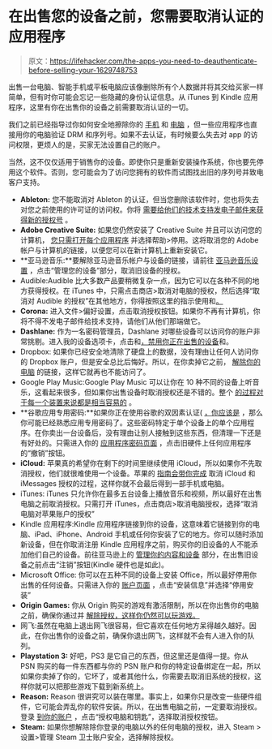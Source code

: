 # 在出售您的设备之前，您需要取消认证的应用程序

> 原文：<https://lifehacker.com/the-apps-you-need-to-deauthenticate-before-selling-your-1629748753>

出售一台电脑、智能手机或平板电脑应该像删除所有个人数据并将其交给买家一样简单，但有时你可能会忘记一些隐藏的身份认证信息。从 iTunes 到 Kindle 应用程序，这里有你在出售你的设备之前需要取消认证的一切。



我们之前已经指导过你如何安全地擦除你的 [手机](https://lifehacker.com/how-do-i-securely-erase-my-phone-before-i-sell-it-5808280) 和 [电脑](http://lifehacker.com/what-should-i-do-to-my-computer-before-i-sell-it-5966580) ，但一些应用程序也直接用你的电脑验证 DRM 和序列号。如果不去认证，有时候要么失去对 app 的访问权限，更烦人的是，买家无法设置自己的账户。

当然，这不仅仅适用于销售你的设备。即使你只是重新安装操作系统，你也要先停用这个软件。否则，您可能会为了访问您拥有的软件而试图找出旧的序列号并致电客户支持。

*   **Ableton:** 您不能取消对 Ableton 的认证，但当您删除该软件时，您也将失去对您之前使用的许可证的访问权。你将 [需要给他们的技术支持发电子邮件来获得新的授权号](https://www.ableton.com/en/articles/authorizing-ableton-live/) 。
*   **Adobe Creative Suite:** 如果您仍然安装了 Creative Suite 并且可以访问您的计算机， [您只需打开每个应用程序](http://helpx.adobe.com/x-productkb/policy-pricing/activation-deactivation-products.html#deactivate-how-to) 并选择帮助>停用。这将取消您的 Adobe 帐户与计算机的链接，以便您可以在新计算机上重新安装它。
*   **亚马逊音乐:**要解除亚马逊音乐帐户与设备的链接，请前往 [亚马逊音乐设置](http://www.amazon.com/gp/help/customer/display.html?asc_campaign=InlineText&asc_refurl=https://lifehacker.com/the-apps-you-need-to-deauthenticate-before-selling-your-1629748753&asc_source=&nodeId=201379920&tag=kinjalifehackerlink-20) ，点击“管理您的设备”部分，取消旧设备的授权。
*   Audible:Audible 比大多数产品要稍微复杂一点，因为它可以在各种不同的地方获得授权。在 iTunes 中，只需点击商店>取消对电脑的授权，然后选择“取消对 Audible 的授权”在其他地方，你得按照这里的指示使用和[。](http://audible.custhelp.com/app/answers/detail/a_id/3316/session/L3RpbWUvMTQwOTc2MjAyMS9zaWQvV0ttVzN1MW0%3D)
*   **Corona:** 进入文件>偏好设置，点击取消授权按钮。如果你不再有计算机，你将不得不发电子邮件给技术支持，请他们从他们那端做它。
*   **Dashlane:** 作为一名密码管理员，Dashlane 对哪些设备可以访问你的账户非常挑剔。进入我的设备选项卡，点击和[，禁用你正在出售的设备](http://support.dashlane.com/customer/portal/articles/391161-how-can-i-manage-my-authorized-devices-)和。
*   Dropbox: 如果你已经安全地清除了硬盘上的数据，没有理由让任何人访问你的 Dropbox 账户，但是安全总比后悔好。所以，在你卖掉它之前， [解除你的电脑](https://www.dropbox.com/help/25) 的链接，这样它就再也不能访问了。
*   Google Play Music:Google Play Music 可以让你在 10 种不同的设备上听音乐，这看起来很多，但如果你出售设备时取消授权还是不错的。整个 [的过程对于每一个装置来说都是相当容易的](https://support.google.com/googleplay/answer/3139562?hl=en) 。
*   **谷歌应用专用密码:**如果你正在使用谷歌的双因素认证( [，你应该是](http://lifehacker.com/heres-everywhere-you-should-enable-two-factor-authentic-5938565) ，那么你可能已经熟悉应用专用密码了。这些密码特定于单个设备上的单个应用程序。在你卖出一台设备后，没有理由让别人接触到这些东西，但清理一下还是有好处的。只需进入你的 [应用程序密码页面](https://security.google.com/settings/security/apppasswords) ，点击旧硬件上任何应用程序的“撤销”按钮。
*   **iCloud:** 苹果真的希望你在剩下的时间里继续使用 iCloud，所以如果你不先取消授权，他们就很难使用一个设备。苹果的 [指南会带你完成](http://support.apple.com/kb/HT201065) 取消 iCloud 和 iMessages 授权的过程，这样你就不会最后得到一部手机或电脑。
*   iTunes: iTunes 只允许你在最多五台设备上播放音乐和视频，所以最好在出售电脑之前取消授权。只需打开 iTunes，点击商店>取消电脑授权，选择“取消电脑对苹果账户的授权”
*   Kindle 应用程序:Kindle 应用程序链接到你的设备，这意味着它链接到你的电脑、iPad、iPhone、Android 手机或任何你安装了它的地方。你可以随时添加新设备，但在你取消注册 Kindle 应用程序之前，购买你的旧设备的人不能添加他们自己的设备。前往亚马逊上的 [管理你的内容和设备](https://www.amazon.com/mn/dcw/myx.html?asc_campaign=InlineText&asc_refurl=https://lifehacker.com/the-apps-you-need-to-deauthenticate-before-selling-your-1629748753&asc_source=&ie=UTF8&ref_=nav_youraccount_myk&tag=kinjalifehackerlink-20#/home/devices/1) 部分，在出售旧设备之前点击“注销”按钮(Kindle 硬件也是如此)。
*   Microsoft Office: 你可以在五种不同的设备上安装 Office，所以最好停用你出售的任何设备。只需进入你的 [账户页面](http://office.microsoft.com/en-us/support/redir/XT102780162.aspx?CTT=5&origin=HA102840207) ，点击“安装信息”并选择“停用安装”
*   **Origin Games:** 你从 Origin 购买的游戏有激活限制，所以在你出售你的电脑 之前，确保你通过并 [解除授权，这样你仍然可以玩游戏。](http://activate.ea.com/deauthorize/)
*   网飞:虽然在电脑上退出网飞很容易，但它喜欢在任何地方呆得越久越好。因此，在你出售你的设备之前，确保你退出网飞，这样就不会有人进入你的队列。
*   **Playstation 3:** 好吧，PS3 是它自己的东西，但这里还是值得一提。你从 PSN 购买的每一件东西都与你的 PSN 账户和你的特定设备绑定在一起，所以如果你卖掉了你的，它坏了，或者其他什么，你需要去取消旧系统的授权，这样你就可以把那些游戏下载到新系统上。
*   **Reason:** Reason 很讲究可以装在哪里。事实上，如果你只是改变一些硬件组件，它可能会弄乱你的软件安装。所以，在出售电脑之前，一定要取消授权。登录 [到你的账户](https://www.propellerheads.se/prodReg/) ，点击“授权电脑和钥匙”，选择取消授权按钮。
*   **Steam:** 如果你想解除除你登录的电脑以外的任何电脑的授权，进入 Steam >设置>管理 Steam 卫士账户安全，选择解除授权。